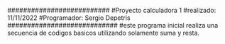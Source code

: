 ##########################
#Proyecto calculadora 1
#realizado: 11/11/2022
#Programador: Sergio Depetris
############################
#este programa inicial realiza una secuencia de codigos basicos utilizando solamente suma y resta.
